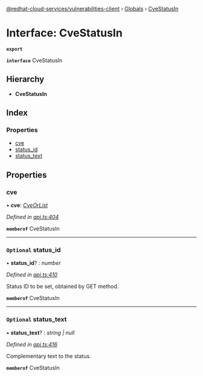 [@redhat-cloud-services/vulnerabilities-client](../README.md) › [Globals](../globals.md) › [CveStatusIn](cvestatusin.md)

# Interface: CveStatusIn

**`export`** 

**`interface`** CveStatusIn

## Hierarchy

* **CveStatusIn**

## Index

### Properties

* [cve](cvestatusin.md#cve)
* [status_id](cvestatusin.md#optional-status_id)
* [status_text](cvestatusin.md#optional-status_text)

## Properties

###  cve

• **cve**: *[CveOrList](../globals.md#cveorlist)*

*Defined in [api.ts:404](https://github.com/RedHatInsights/javascript-clients/blob/master/packages/vulnerabilities/api.ts#L404)*

**`memberof`** CveStatusIn

___

### `Optional` status_id

• **status_id**? : *number*

*Defined in [api.ts:410](https://github.com/RedHatInsights/javascript-clients/blob/master/packages/vulnerabilities/api.ts#L410)*

Status ID to be set, obtained by GET method.

**`memberof`** CveStatusIn

___

### `Optional` status_text

• **status_text**? : *string | null*

*Defined in [api.ts:416](https://github.com/RedHatInsights/javascript-clients/blob/master/packages/vulnerabilities/api.ts#L416)*

Complementary text to the status.

**`memberof`** CveStatusIn
